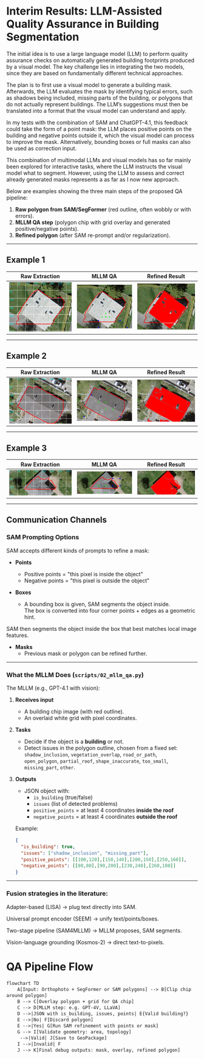 # Interim Results: LLM-Assisted Quality Assurance in Building Segmentation
The initial idea is to use a large language model (LLM) to perform quality assurance checks on automatically generated building footprints produced by a visual model.
The key challenge lies in integrating the two models, since they are based on fundamentally different technical approaches.

The plan is to first use a visual model to generate a building mask. Afterwards, the LLM evaluates the mask by identifying typical errors, such as shadows being included, missing parts of the building, or polygons that do not actually represent buildings. The LLM’s suggestions must then be translated into a format that the visual model can understand and apply.

In my tests with the combination of SAM and ChatGPT-4.1, this feedback could take the form of a point mask: the LLM places positive points on the building and negative points outside it, which the visual model can process to improve the mask. Alternatively, bounding boxes or full masks can also be used as correction input.

This combination of multimodal LLMs and visual models has so far mainly been explored for interactive tasks, where the LLM instructs the visual model what to segment. However, using the LLM to assess and correct already generated masks represents a as far as I now new approach.


Below are examples showing the three main steps of the proposed QA pipeline:

1. **Raw polygon from SAM/SegFormer** (red outline, often wobbly or with errors).  
2. **MLLM QA step** (polygon chip with grid overlay and generated positive/negative points).  
3. **Refined polygon** (after SAM re-prompt and/or regularization).

---

## Example 1

| Raw Extraction         | MLLM QA          | Refined Result        |
|------------------------|------------------|-----------------------|
| ![raw](Theory/img.png) | ![qa](Theory/img_2.png) | ![refined](Theory/img_1.png) |

---

## Example 2

| Raw Extraction    | MLLM QA          | Refined Result        |
|-------------------|------------------|-----------------------|
| ![raw](Theory/img_4.png) | ![qa](Theory/img_5.png) | ![refined](Theory/img_3.png) |

---

## Example 3

| Raw Extraction    | MLLM QA | Refined Result        |
|-------------------|---------|-----------------------|
| ![raw](Theory/img_6.png) | ![qa](Theory/poly_4_points.png) | ![refined](Theory/img_7.png) |

---

## Communication Channels

### SAM Prompting Options
SAM accepts different kinds of prompts to refine a mask:

- **Points**  
  - Positive points = "this pixel is inside the object"  
  - Negative points = "this pixel is outside the object"  

- **Boxes**  
  - A bounding box is given, SAM segments the object inside.  
  The box is converted into four corner points + edges as a geometric hint.

SAM then segments the object inside the box that best matches local image features.
- **Masks**  
  - Previous mask or polygon can be refined further.  

---

### What the MLLM Does (`scripts/02_mllm_qa.py`)

The MLLM (e.g., GPT-4.1 with vision):

1. **Receives input**  
   - A building chip image (with red outline).  
   - An overlaid white grid with pixel coordinates.  

2. **Tasks**  
   - Decide if the object is a **building** or not.  
   - Detect issues in the polygon outline, chosen from a fixed set:  
     `shadow_inclusion`, `vegetation_overlap`, `road_or_path`,  
     `open_polygon`, `partial_roof`, `shape_inaccurate`, `too_small`,  
     `missing_part`, `other`.  

3. **Outputs**  
   - JSON object with:  
     - `is_building` (true/false)  
     - `issues` (list of detected problems)  
     - `positive_points` = at least 4 coordinates **inside the roof**  
     - `negative_points` = at least 4 coordinates **outside the roof**  

   Example:
   ```json
   {
     "is_building": true,
     "issues": ["shadow_inclusion", "missing_part"],
     "positive_points": [[100,120],[150,140],[200,150],[250,160]],
     "negative_points": [[80,80],[90,200],[230,240],[260,100]]
   }
   
---

### Fusion strategies in the literature:

Adapter-based (LISA) → plug text directly into SAM.

Universal prompt encoder (SEEM) → unify text/points/boxes.

Two-stage pipeline (SAM4MLLM) → MLLM proposes, SAM segments.

Vision-language grounding (Kosmos-2) → direct text-to-pixels.


# QA Pipeline Flow

```mermaid
flowchart TD
    A[Input: Orthophoto + SegFormer or SAM polygons] --> B[Clip chip around polygon]
    B --> C[Overlay polygon + grid for QA chip]
    C --> D[MLLM step: e.g. GPT-4V, LLaVA]
    D -->|JSON with is_building, issues, points| E{Valid building?}
    E -->|No| F[Discard polygon]
    E -->|Yes| G[Run SAM refinement with points or mask]
    G --> I[Validate geometry: area, topology]
     -->|Valid| J[Save to GeoPackage]
    I -->|Invalid| F
    J --> K[Final debug outputs: mask, overlay, refined polygon]
